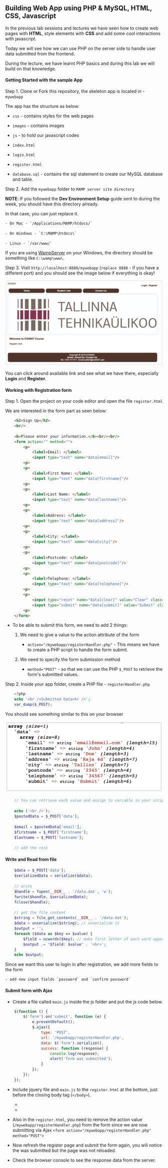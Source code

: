 ## Building Web App using PHP & MySQL, HTML, CSS, Javascript

In the previous lab sessions and lectures we have seen how to create web pages with **HTML**, style elements with **CSS** and add some cool interactions with javascript.

Today we will see how we can use PHP on the server side to handle user data submitted from the frontend.

During the lecture, we have learnt PHP basics and during this lab we will build on that knowledge.

#### Getting Started with the sample App

Step 1. Clone or Fork this repository, the skeleton app is located in - `mywebapp`

The app has the structure as below:
    
- `css` - contains styles for the web pages
    
- `images` - contains images
    
- `js` - to hold our javascript codes

- `index.html`

- `login.html`

- `register.html`

- `database.sql` - contains the sql statement to create our MySQL database and table.


Step 2. Add the `mywebapp` folder to `MAMP server site directory`

__**NOTE**__: If you followed the **Dev Environment Setup** guide sent to during the week, you should have this directory already.

In that case, you can just replace it.

    - On Mac - `/Applications/MAMP/htdocs/`

    - On Windows - `C:\MAMP\htdocs\`
    
    - Linux - `/var/www/`

If you are using [WampServer](http://www.wampserver.com/en/) on your Windows, the directory should be something like `C:\wamp\www\`.

Step 3. Visit `http://localhost:8888/mywebapp` (`replace 8888` - if you have a different port) and you should see the image below if everything is okay!

![Alt text](./mywebapp_home.png "home page")

You can click around available link and see what we have there, especially **Login** and **Register**.

#### Working with Registration form

Step 1. Open the project on your code editor and open the file `register.html`

We are interested in the form part as seen below:

```html
    <h2>Sign Up</h2>
    <br/>

    <b>Please enter your information.</b><br/><br/>
    <form action="" method="">
        <p>
            <label>Email: </label>
            <input type="text" name="data[email]"/>
        <p>
        <p>
            <label>First Name: </label>
            <input type="text" name="data[firstname]"/>
        <p>
        <p>
            <label>Last Name: </label>
            <input type="text" name="data[lastname]"/>
        <p>
        <p>
            <label>Address: </label>
            <input type="text" name="data[address]"/>
        <p>
        <p>
            <label>City: </label>
            <input type="text" name="data[city]"/>
        <p>
        <p>
            <label>Postcode: </label>
            <input type="text" name="data[postcode]"/>
        <p>
        <p>
            <label>Telephone: </label>
            <input type="text" name="data[telephone]"/>
        <p>
        <p>
            <input type="reset" name="data[clear]" value="Clear" class="button"/>
            <input type="submit" name="data[submit]" value="Submit" class="button marL10"/>
        <p>
    </form>
```

- To be able to submit this form, we need to add 2 things:

  1. We need to give a value to the action attribute of the form

        - `action="/mywebapp/registerHandler.php"` - This means we have to create a PHP script to handle the form submit.

  2. We need to specify the form submission method

        - `method="POST"` - so that we can use the PHP `$_POST` to retrieve the form's submitted values.


Step 2. Inside your app folder, create a PHP file - `registerHandler.php`

```php
    <?php
    echo '<br />Submitted Data<hr />';
    var_dump($_POST);
```

You should see something similar to this on your browser

![Alt text](./submit_register_post_data.png "output")


```php
    // You can retrieve each value and assign to variable in your script

    echo ('<br />');
    $postedData = $_POST['data'];

    $email = $postedData['email'];
    $firstname = $_POST['firstname'];
    $lastname = $_POST['lastname'];

    // add the rest
```

#### Write and Read from file

```php
    $data = $_POST['data'];
    $serializedData = serialize($data);

    // write
    $handle = fopen(__DIR__ . '/data.dat', 'w');
    fwrite($handle, $serializedData);
    fclose($handle);

    // get the file content
    $string = file_get_contents(__DIR__ . '/data.dat');
    $data = unserialize($string); // unserialize it
    $output = '';
    foreach ($data as $key => $value) {
        $field = ucwords($key); // make first letter of each word uppercase
        $output .= "$field: $value" . '<br>';
    }
    echo $output;
```


Since we want this user to login in after registration, we add more fields to the form

    - add new input fields `password` and `confirm password`


#### Submit form with Ajax

* Create a file called `main.js` inside the js folder and put the js code below.

```javascript
    $(function () {
        $('form').on('submit', function (e) {
            e.preventDefault();
            $.ajax({
                type: 'POST',
                url: '/mywebapp/registerHandler.php',
                data: $('form').serialize(),
                success: function (response) {
                    console.log(response);
                    alert('form was submitted');
                }
            });
        });
    });
```

* Include jquery file and `main.js` to the `register.html` at the bottom, just before the closing body tag (`</body>`).

    - <script src="https://ajax.googleapis.com/ajax/libs/jquery/3.3.1/jquery.min.js"></script>

    - <script src="js/main.js"></script>

* Also in the `register.html`, you need to remove the action value (`/mywebapp/registerHandler.php`) from the form since we are now submitting via Ajax `<form action="/mywebapp/registerHandler.php" method="POST">`

* Now refresh the register page and submit the form again, you will notice the was submitted but the page was not reloaded.

* Check the browser console to see the response data from the server.
